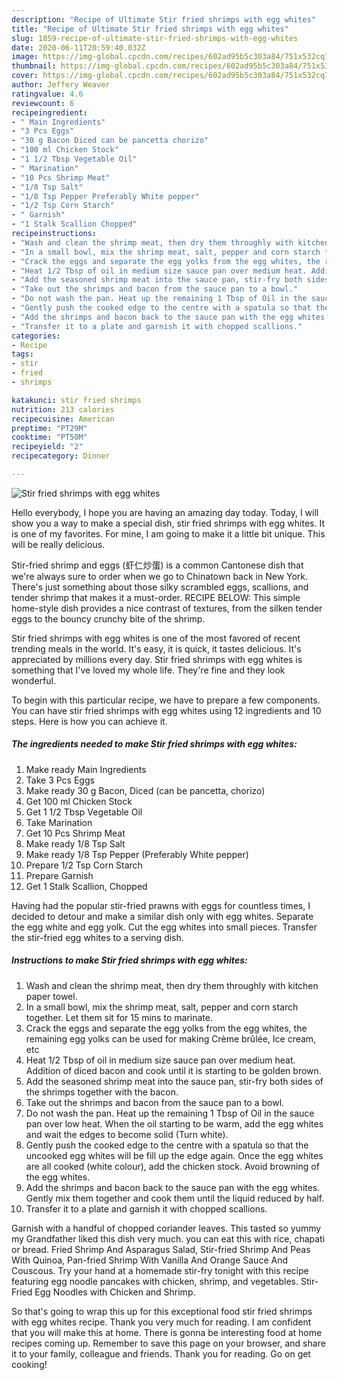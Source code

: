 ```yaml
---
description: "Recipe of Ultimate Stir fried shrimps with egg whites"
title: "Recipe of Ultimate Stir fried shrimps with egg whites"
slug: 1859-recipe-of-ultimate-stir-fried-shrimps-with-egg-whites
date: 2020-06-11T20:59:40.032Z
image: https://img-global.cpcdn.com/recipes/602ad95b5c303a84/751x532cq70/stir-fried-shrimps-with-egg-whites-recipe-main-photo.jpg
thumbnail: https://img-global.cpcdn.com/recipes/602ad95b5c303a84/751x532cq70/stir-fried-shrimps-with-egg-whites-recipe-main-photo.jpg
cover: https://img-global.cpcdn.com/recipes/602ad95b5c303a84/751x532cq70/stir-fried-shrimps-with-egg-whites-recipe-main-photo.jpg
author: Jeffery Weaver
ratingvalue: 4.6
reviewcount: 6
recipeingredient:
- " Main Ingredients"
- "3 Pcs Eggs"
- "30 g Bacon Diced can be pancetta chorizo"
- "100 ml Chicken Stock"
- "1 1/2 Tbsp Vegetable Oil"
- " Marination"
- "10 Pcs Shrimp Meat"
- "1/8 Tsp Salt"
- "1/8 Tsp Pepper Preferably White pepper"
- "1/2 Tsp Corn Starch"
- " Garnish"
- "1 Stalk Scallion Chopped"
recipeinstructions:
- "Wash and clean the shrimp meat, then dry them throughly with kitchen paper towel."
- "In a small bowl, mix the shrimp meat, salt, pepper and corn starch together. Let them sit for 15 mins to marinate."
- "Crack the eggs and separate the egg yolks from the egg whites, the remaining egg yolks can be used for making Crème brûlée, Ice cream, etc"
- "Heat 1/2 Tbsp of oil in medium size sauce pan over medium heat. Addition of diced bacon and cook until it is starting to be golden brown."
- "Add the seasoned shrimp meat into the sauce pan, stir-fry both sides of the shrimps together with the bacon."
- "Take out the shrimps and bacon from the sauce pan to a bowl."
- "Do not wash the pan. Heat up the remaining 1 Tbsp of Oil in the sauce pan over low heat. When the oil starting to be warm, add the egg whites and wait the edges to become solid (Turn white)."
- "Gently push the cooked edge to the centre with a spatula so that the uncooked egg whites will be fill up the edge again. Once the egg whites are all cooked (white colour), add the chicken stock. Avoid browning of the egg whites."
- "Add the shrimps and bacon back to the sauce pan with the egg whites. Gently mix them together and cook them until the liquid reduced by half."
- "Transfer it to a plate and garnish it with chopped scallions."
categories:
- Recipe
tags:
- stir
- fried
- shrimps

katakunci: stir fried shrimps 
nutrition: 213 calories
recipecuisine: American
preptime: "PT29M"
cooktime: "PT50M"
recipeyield: "2"
recipecategory: Dinner

---
```



![Stir fried shrimps with egg whites](https://img-global.cpcdn.com/recipes/602ad95b5c303a84/751x532cq70/stir-fried-shrimps-with-egg-whites-recipe-main-photo.jpg)

Hello everybody, I hope you are having an amazing day today. Today, I will show you a way to make a special dish, stir fried shrimps with egg whites. It is one of my favorites. For mine, I am going to make it a little bit unique. This will be really delicious.

Stir-fried shrimp and eggs (虾仁炒蛋) is a common Cantonese dish that we&#39;re always sure to order when we go to Chinatown back in New York. There&#39;s just something about those silky scrambled eggs, scallions, and tender shrimp that makes it a must-order. RECIPE BELOW: This simple home-style dish provides a nice contrast of textures, from the silken tender eggs to the bouncy crunchy bite of the shrimp.

Stir fried shrimps with egg whites is one of the most favored of recent trending meals in the world. It's easy, it is quick, it tastes delicious. It's appreciated by millions every day. Stir fried shrimps with egg whites is something that I've loved my whole life. They're fine and they look wonderful.


To begin with this particular recipe, we have to prepare a few components. You can have stir fried shrimps with egg whites using 12 ingredients and 10 steps. Here is how you can achieve it.

<!--inarticleads1-->

##### The ingredients needed to make Stir fried shrimps with egg whites:

1. Make ready  Main Ingredients
1. Take 3 Pcs Eggs
1. Make ready 30 g Bacon, Diced (can be pancetta, chorizo)
1. Get 100 ml Chicken Stock
1. Get 1 1/2 Tbsp Vegetable Oil
1. Take  Marination
1. Get 10 Pcs Shrimp Meat
1. Make ready 1/8 Tsp Salt
1. Make ready 1/8 Tsp Pepper (Preferably White pepper)
1. Prepare 1/2 Tsp Corn Starch
1. Prepare  Garnish
1. Get 1 Stalk Scallion, Chopped


Having had the popular stir-fried prawns with eggs for countless times, I decided to detour and make a similar dish only with egg whites. Separate the egg white and egg yolk. Cut the egg whites into small pieces. Transfer the stir-fried egg whites to a serving dish. 

<!--inarticleads2-->

##### Instructions to make Stir fried shrimps with egg whites:

1. Wash and clean the shrimp meat, then dry them throughly with kitchen paper towel.
1. In a small bowl, mix the shrimp meat, salt, pepper and corn starch together. Let them sit for 15 mins to marinate.
1. Crack the eggs and separate the egg yolks from the egg whites, the remaining egg yolks can be used for making Crème brûlée, Ice cream, etc
1. Heat 1/2 Tbsp of oil in medium size sauce pan over medium heat. Addition of diced bacon and cook until it is starting to be golden brown.
1. Add the seasoned shrimp meat into the sauce pan, stir-fry both sides of the shrimps together with the bacon.
1. Take out the shrimps and bacon from the sauce pan to a bowl.
1. Do not wash the pan. Heat up the remaining 1 Tbsp of Oil in the sauce pan over low heat. When the oil starting to be warm, add the egg whites and wait the edges to become solid (Turn white).
1. Gently push the cooked edge to the centre with a spatula so that the uncooked egg whites will be fill up the edge again. Once the egg whites are all cooked (white colour), add the chicken stock. Avoid browning of the egg whites.
1. Add the shrimps and bacon back to the sauce pan with the egg whites. Gently mix them together and cook them until the liquid reduced by half.
1. Transfer it to a plate and garnish it with chopped scallions.


Garnish with a handful of chopped coriander leaves. This tasted so yummy my Grandfather liked this dish very much. you can eat this with rice, chapati or bread. Fried Shrimp And Asparagus Salad, Stir-fried Shrimp And Peas With Quinoa, Pan-fried Shrimp With Vanilla And Orange Sauce And Couscous. Try your hand at a homemade stir-fry tonight with this recipe featuring egg noodle pancakes with chicken, shrimp, and vegetables. Stir-Fried Egg Noodles with Chicken and Shrimp. 

So that's going to wrap this up for this exceptional food stir fried shrimps with egg whites recipe. Thank you very much for reading. I am confident that you will make this at home. There is gonna be interesting food at home recipes coming up. Remember to save this page on your browser, and share it to your family, colleague and friends. Thank you for reading. Go on get cooking!
